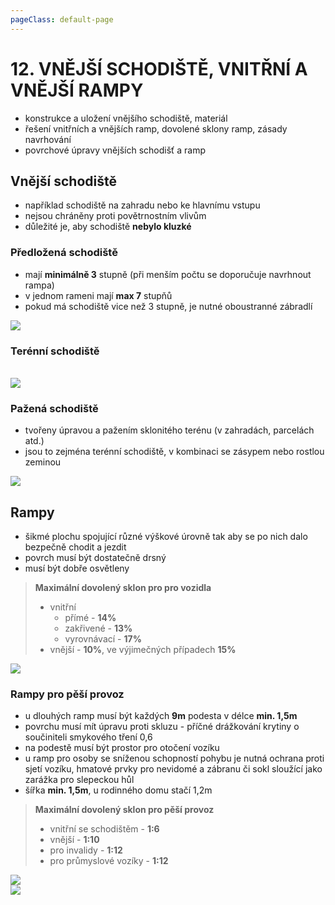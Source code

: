 ```yaml
---
pageClass: default-page
---
```


# 12. VNĚJŠÍ SCHODIŠTĚ, VNITŘNÍ A VNĚJŠÍ RAMPY

- konstrukce a uložení vnějšího schodiště, materiál
- řešení vnitřních a vnějších ramp, dovolené sklony ramp, zásady navrhování
- povrchové úpravy vnějších schodišť a ramp

## Vnější schodiště

- například schodiště na zahradu nebo ke hlavnímu vstupu
- nejsou chráněny proti povětrnostním vlivům
- důležité je, aby schodiště **nebylo kluzké**

### Předložená schodiště

- mají **minimálně 3** stupně (při menším počtu se doporučuje navrhnout rampa)
- v jednom rameni mají **max 7** stupňů
- pokud má schodiště vice než 3 stupně, je nutné oboustranné zábradlí

<img class="centered_image" src="/images/pos/12/predlozena.jpg" />

### Terénní schodiště

<br>
<img class="centered_image" src="/images/pos/12/tereni.jpg" />

### Pažená schodiště

- tvořeny úpravou a pažením sklonitého terénu (v zahradách, parcelách atd.)
- jsou to zejména terénní schodiště, v kombinaci se zásypem nebo rostlou zeminou

<img class="centered_image" src="/images/pos/12/pazena.jpg" />

## Rampy

- šikmé plochu spojující různé výškové úrovně tak aby se po nich dalo bezpečně chodit a jezdit
- povrch musí být dostatečně drsný
- musí být dobře osvětleny

> **Maximální dovolený sklon pro pro vozidla**
>
> - vnitřní
>   - přímé - **14%**
>   - zakřivené - **13%**
>   - vyrovnávací - **17%**
> - vnější - **10%**, ve výjimečných případech **15%**

<img class="centered_image" src="/images/pos/12/rampy3.jpg" />

### Rampy pro pěší provoz

- u dlouhých ramp musí být každých **9m** podesta v délce **min. 1,5m**
- povrchu musí mít úpravu proti skluzu - příčné drážkování krytiny o součiniteli smykového tření 0,6
- na podestě musí být prostor pro otočení vozíku
- u ramp pro osoby se sníženou schopností pohybu je nutná ochrana proti sjetí vozíku, hmatové prvky pro nevidomé a zábranu či sokl sloužící jako zarážka pro slepeckou hůl
- šířka **min. 1,5m**, u rodinného domu stačí 1,2m

> **Maximální dovolený sklon pro pěší provoz**
>
> - vnitřní se schodištěm - **1:6**
> - vnější - **1:10**
> - pro invalidy - **1:12**
> - pro průmyslové vozíky - **1:12**

<img class="centered_image" src="/images/pos/12/rampy1.jpg" />
<br>
<img class="centered_image" src="/images/pos/12/rampy2.jpg" />
